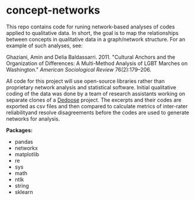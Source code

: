 # concept-networks

This repo contains code for runing network-based analyses of codes applied to qualitative data. In short, the goal is to map the relationships between concepts in qualitative data in a graph/network structure. For an example of such analyses, see:

Ghaziani, Amin and Delia Baldassarri. 2011. "Cultural Anchors and the Organization of Differences: A Multi-Method Analysis of LGBT Marches on Washington." *American Sociological Review* 76(2):179–206.

All code for this project will use open-source libraries rather than proprietary network analysis and statistical software. Initial qualitative coding of the data was done by a team of research assistants working on separate clones of a [Dedoose](http://www.dedoose.com) project. The excerpts and their codes are exported as csv files and then compared to calculate metrics of inter-rater reliabilityand resolve disagreements before the codes are used to generate networks for analysis. 

**Packages:**
- pandas
- networkx
- matplotlib
- re
- sys
- math
- ntlk
- string
- sklearn
